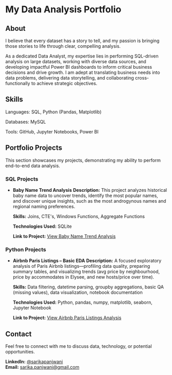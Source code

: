 # My Data Analysis Portfolio

## About

I believe that every dataset has a story to tell, and my passion is bringing those stories to life through clear, compelling analysis.

As a dedicated Data Analyst, my expertise lies in performing SQL-driven analysis on large datasets, working with diverse data sources, and developing impactful Power BI dashboards to inform critical business decisions and drive growth. I am adept at translating business needs into data problems, delivering data storytelling, and collaborating cross-functionally to achieve strategic objectives.


## Skills
Languages: SQL, Python (Pandas, Matplotlib)

Databases: MySQL

Tools: GitHub, Jupyter Notebooks, Power BI


## Portfolio Projects
This section showcases my projects, demonstrating my ability to perform end-to-end data analysis.

### SQL Projects
- **Baby Name Trend Analysis**
  **Description:** This project analyzes historical baby name data to uncover trends, identify the most popular names, and discover unique insights, such as the most androgynous names and regional naming preferences.

  **Skills:** Joins, CTE's, Windows Functions, Aggregate Functions

  **Technologies Used:** SQLite

  **Link to Project:** [View Baby Name Trend Analysis](SQL/Baby-name-trend-analysis)


### Python Projects
- **Airbnb Paris Listings – Basic EDA**
  **Description:** A focused exploratory analysis of Paris Airbnb listings—profiling data quality, preparing summary tables, and visualizing trends (avg price by neighbourhood, price by accommodates in Elysee, and new hosts/price over time).

  **Skills:** Data filtering, datetime parsing, groupby aggregations, basic QA (missing values), data visualization, notebook documentation

  **Technologies Used:** Python, pandas, numpy, matplotlib, seaborn, Jupyter Notebook

  **Link to Project:** [View Airbnb Paris Listings Analysis](Python/AirBnb-Listings-Analysis)


## Contact
Feel free to connect with me to discuss data, technology, or potential opportunities.

**LinkedIn:** [@sarikapanjwani](https://www.linkedin.com/in/sarika-panjwani/) <br>
**Email:** sarika.panjwani@gmail.com
